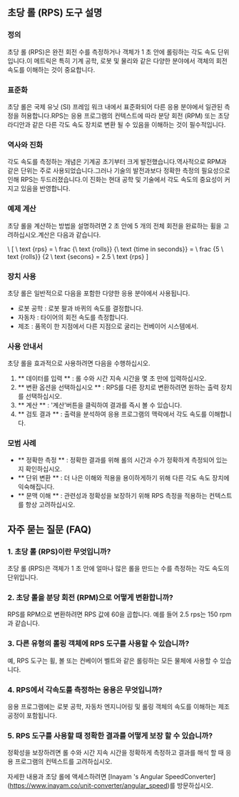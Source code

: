 ## 초당 롤 (RPS) 도구 설명

### 정의
초당 롤 (RPS)은 완전 회전 수를 측정하거나 객체가 1 초 안에 롤링하는 각도 속도 단위입니다.이 메트릭은 특히 기계 공학, 로봇 및 물리와 같은 다양한 분야에서 객체의 회전 속도를 이해하는 것이 중요합니다.

### 표준화
초당 롤은 국제 유닛 (SI) 프레임 워크 내에서 표준화되어 다른 응용 분야에서 일관된 측정을 허용합니다.RPS는 응용 프로그램의 컨텍스트에 따라 분당 회전 (RPM) 또는 초당 라디안과 같은 다른 각도 속도 장치로 변환 될 수 있음을 이해하는 것이 필수적입니다.

### 역사와 진화
각도 속도를 측정하는 개념은 기계공 초기부터 크게 발전했습니다.역사적으로 RPM과 같은 단위는 주로 사용되었습니다.그러나 기술의 발전과보다 정확한 측정의 필요성으로 인해 RPS는 두드러졌습니다.이 진화는 현대 공학 및 기술에서 각도 속도의 중요성이 커지고 있음을 반영합니다.

### 예제 계산
초당 롤을 계산하는 방법을 설명하려면 2 초 안에 5 개의 전체 회전을 완료하는 휠을 고려하십시오.계산은 다음과 같습니다.

\ [
\ text {rps} = \ frac {\ text {rolls}} {\ text {time in seconds}} = \ frac {5 \ text {rolls}} {2 \ text {secons} = 2.5 \ text {rps}
\]

### 장치 사용
초당 롤은 일반적으로 다음을 포함한 다양한 응용 분야에서 사용됩니다.
- 로봇 공학 : 로봇 팔과 바퀴의 속도를 결정합니다.
- 자동차 : 타이어의 회전 속도를 측정합니다.
- 제조 : 품목이 한 지점에서 다른 지점으로 굴리는 컨베이어 시스템에서.

### 사용 안내서
초당 롤을 효과적으로 사용하려면 다음을 수행하십시오.
1. ** 데이터를 입력 ** : 롤 수와 시간 지속 시간을 몇 초 만에 입력하십시오.
2. ** 변환 옵션을 선택하십시오 ** : RPS를 다른 장치로 변환하려면 원하는 출력 장치를 선택하십시오.
3. ** 계산 ** : '계산'버튼을 클릭하여 결과를 즉시 볼 수 있습니다.
4. ** 검토 결과 ** : 출력을 분석하여 응용 프로그램의 맥락에서 각도 속도를 이해합니다.

### 모범 사례
- ** 정확한 측정 ** : 정확한 결과를 위해 롤의 시간과 수가 정확하게 측정되어 있는지 확인하십시오.
- ** 단위 변환 ** : 더 나은 이해와 적용을 용이하게하기 위해 다른 각도 속도 장치에 익숙해집니다.
- ** 문맥 이해 ** : 관련성과 정확성을 보장하기 위해 RPS 측정을 적용하는 컨텍스트를 항상 고려하십시오.

## 자주 묻는 질문 (FAQ)

### 1. 초당 롤 (RPS)이란 무엇입니까?
초당 롤 (RPS)은 객체가 1 초 안에 얼마나 많은 롤을 만드는 수를 측정하는 각도 속도의 단위입니다.

### 2. 초당 롤을 분당 회전 (RPM)으로 어떻게 변환합니까?
RPS를 RPM으로 변환하려면 RPS 값에 60을 곱합니다. 예를 들어 2.5 rps는 150 rpm과 같습니다.

### 3. 다른 유형의 롤링 객체에 RPS 도구를 사용할 수 있습니까?
예, RPS 도구는 휠, 볼 또는 컨베이어 벨트와 같은 롤링하는 모든 물체에 사용할 수 있습니다.

### 4. RPS에서 각속도를 측정하는 응용은 무엇입니까?
응용 프로그램에는 로봇 공학, 자동차 엔지니어링 및 롤링 객체의 속도를 이해하는 제조 공정이 포함됩니다.

### 5. RPS 도구를 사용할 때 정확한 결과를 어떻게 보장 할 수 있습니까?
정확성을 보장하려면 롤 수와 시간 지속 시간을 정확하게 측정하고 결과를 해석 할 때 응용 프로그램의 컨텍스트를 고려하십시오.

자세한 내용과 초당 롤에 액세스하려면 [Inayam 's Angular Speed ​​Converter] (https://www.inayam.co/unit-converter/angular_speed)를 방문하십시오.